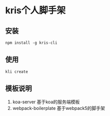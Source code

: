 # kris个人脚手架

## 安装
```
npm install -g kris-cli
```

## 使用
```
kli create
```

## 模板说明
1. koa-server 基于koa的服务端模板
2. webpack-boilerplate 基于webpack5的脚手架
